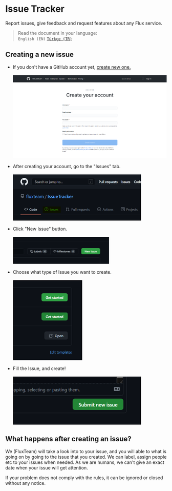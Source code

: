 # Issue Tracker
Report issues, give feedback and request features about any Flux service.

> Read the document in your language:<br>
> `English (EN)` [`Türkçe (TR)`](https://github.com/fluxteam/IssueTracker/blob/main/README_TR.md)

## Creating a new issue

* If you don't have a GitHub account yet, <a href="https://github.com/join" target="_blank">create new one.</a><br><br>
  <img src="assets/github_signup.png" width="800">

* After creating your account, go to the "Issues" tab.<br><br>
  <img src="assets/github_issues.png" width="400">

* Click "New Issue" button.<br><br>
  <img src="assets/github_new_issue.png" width="300">

* Choose what type of Issue you want to create.<br><br>
  <img src="assets/github_select_template.png" height="250">

* Fill the Issue, and create!<br><br>
  <img src="assets/github_submit_issue.png" width="400">
  
## What happens after creating an issue?

We (FluxTeam) will take a look into to your issue, and you will able to what is going on by going to the issue that you created. We can label, assign people etc to your issues when needed. As we are humans, we can't give an exact date when your issue will get attention.

If your problem does not comply with the rules, it can be ignored or closed without any notice. 
